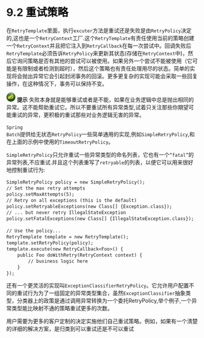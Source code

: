 # 9.2 <a title="Retry Policies" style="color:black;">重试策略</a>

在<code>RetryTemplate</code>里面，执行<code>excuter</code>方法是重试还是失败是由<code>RetryPolicy</code>决定的,这也是一个<code>RetryContext</code>工厂.这个<code>RetryTemplate</code>有责任使用当前的策略创建一个<code>RetryContext</code>并且把它注入到<code>RetryCallback</code>在每一次尝试中。回调失败后<code>RetryTemplate</code>必须告诉<code>RetryPolicy</code>来更新其状态(存储在<code>RetryContext</code>中)，然后它询问策略是否有其他的尝试可以被使用。如果另外一个尝试不能被使用（它可能是有限制或者检测到超时），然后这个策略也有责任处理用尽的状态。简单的实现将会抛出异常它会引起封闭事务的回滚。更多更复杂的实现可能会采取一些回复操作，在这种情况下，事务可以保持不变。

![note](note.png)
 **提示**
失败本身就是能够重试或者是不能，如果在业务逻辑中总是抛出相同的异常。这不能帮助重试它。所以不要重试所有异常类型,试着只关注那些你期望可能重试的异常，更积极的重试那些对业务逻辑无害的异常。

<code>Spring Batch</code>提供给无状态<code>RetryPolicy</code>一些简单通用的实现,例如<code>SimpleRetryPolicy</code>,和在上面的示例中使用的<code>TimeoutRetryPolicy</code>。

<code>SimpleRetryPolicy</code>只允许重试一些异常类型的命名列表，它也有一个<code>“fatal”</code>的异常列表,不应重试.并且这个列表重写了<code>retryable</code>的列表，以便它可以用来很好地控制重试行为:

	SimpleRetryPolicy policy = new SimpleRetryPolicy();
	// Set the max retry attempts
	policy.setMaxAttempts(5);
	// Retry on all exceptions (this is the default)
	policy.setRetryableExceptions(new Class[] {Exception.class});
	// ... but never retry IllegalStateException
	policy.setFatalExceptions(new Class[] {IllegalStateException.class});
	
	// Use the policy...
	RetryTemplate template = new RetryTemplate();
	template.setRetryPolicy(policy);
	template.execute(new RetryCallback<Foo>() {
	    public Foo doWithRetry(RetryContext context) {
	        // business logic here
	    }
	});

还有一个更灵活的实现叫<code>ExceptionClassifierRetryPolicy</code>。它允许用户配置不同的重试行为为了一组固定的异常类型集合，虽然<code>ExceptionClassifier</code>抽象类型，分类器上的政策是通过调用异常转换为一个委托RetryPolicy,举个例子,一个异常类型能比映射不通的策略重试更多的次数。

用户需要为更多的客户定制的决定实施他们自己重试策略。例如，如果有一个清楚的详细的解决方案，是归类到可以重试还是不可以重试